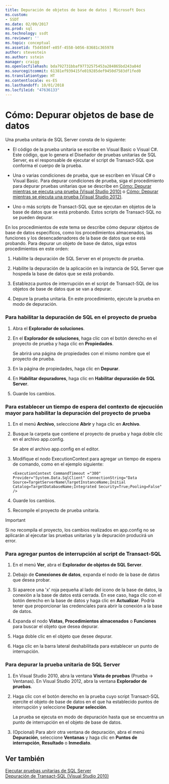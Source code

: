 ```yaml
---
title: Depuración de objetos de base de datos | Microsoft Docs
ms.custom:
- SSDT
ms.date: 02/09/2017
ms.prod: sql
ms.technology: ssdt
ms.reviewer: ''
ms.topic: conceptual
ms.assetid: f5d4584f-e85f-4558-b056-83681c365978
author: stevestein
ms.author: sstein
manager: craigg
ms.openlocfilehash: bda792731bbaf97732575453a284865bd243a84d
ms.sourcegitcommit: 61381ef939415fe019285def9450d7583df1fed0
ms.translationtype: HT
ms.contentlocale: es-ES
ms.lasthandoff: 10/01/2018
ms.locfileid: "47636133"
---
```

# <a name="how-to-debug-database-objects"></a>Cómo: Depurar objetos de base de datos
Una prueba unitaria de SQL Server consta de lo siguiente:  
  
-   El código de la prueba unitaria se escribe en Visual Basic o Visual C\#. Este código, que lo genera el Diseñador de pruebas unitarias de SQL Server, es el responsable de ejecutar el script de Transact\-SQL que conforma el cuerpo de la prueba.  
  
-   Una o varias condiciones de prueba, que se escriben en Visual C\# o Visual Basic. Para depurar condiciones de prueba, siga el procedimiento para depurar pruebas unitarias que se describe en [Cómo: Depurar mientras se ejecuta una prueba (Visual Studio 2010)](http://msdn.microsoft.com/library/ms182484(VS.100).aspx) o [Cómo: Depurar mientras se ejecuta una prueba (Visual Studio 2012)](http://msdn.microsoft.com/library/ms182484.aspx).  
  
-   Uno o más scripts de Transact\-SQL que se ejecutan en objetos de la base de datos que se está probando. Estos scripts de Transact\-SQL no se pueden depurar.  
  
En los procedimientos de este tema se describe cómo depurar objetos de base de datos específicos, como los procedimientos almacenados, las funciones y los desencadenadores de la base de datos que se está probando. Para depurar un objeto de base de datos, siga estos procedimientos en este orden:  
  
1.  Habilite la depuración de SQL Server en el proyecto de prueba.  
  
2.  Habilite la depuración de la aplicación en la instancia de SQL Server que hospeda la base de datos que se está probando.  
  
3.  Establezca puntos de interrupción en el script de Transact\-SQL de los objetos de base de datos que se van a depurar.  
  
4.  Depure la prueba unitaria. En este procedimiento, ejecute la prueba en modo de depuración.  
  
### <a name="to-enable-sql-debugging-on-your-test-project"></a>Para habilitar la depuración de SQL en el proyecto de prueba  
  
1.  Abra el **Explorador de soluciones**.  
  
2.  En el **Explorador de soluciones**, haga clic con el botón derecho en el proyecto de prueba y haga clic en **Propiedades**.  
  
    Se abrirá una página de propiedades con el mismo nombre que el proyecto de prueba.  
  
3.  En la página de propiedades, haga clic en **Depurar**.  
  
4.  En **Habilitar depuradores**, haga clic en **Habilitar depuración de SQL Server**.  
  
5.  Guarde los cambios.  
  
### <a name="to-set-an-increased-execution-context-timeout-to-enable-debugging-for-your-test-project"></a>Para establecer un tiempo de espera del contexto de ejecución mayor para habilitar la depuración del proyecto de prueba  
  
1.  En el menú **Archivo**, seleccione **Abrir** y haga clic en **Archivo**.  
  
2.  Busque la carpeta que contiene el proyecto de prueba y haga doble clic en el archivo app.config.  
  
    Se abre el archivo app.config en el editor.  
  
3.  Modifique el nodo ExecutionContext para agregar un tiempo de espera de comando, como en el ejemplo siguiente:  
  
    ```  
    <ExecutionContext CommandTimeout ="300" Provider="System.Data.SqlClient" ConnectionString="Data Source=TargetServerName\TargetInstanceName;Initial Catalog=TargetDatabaseName;Integrated Security=True;Pooling=False" />  
    ```  
  
4.  Guarde los cambios.  
  
5.  Recompile el proyecto de prueba unitaria.  
  
> [!IMPORTANT]  
> Si no recompila el proyecto, los cambios realizados en app.config no se aplicarán al ejecutar las pruebas unitarias y la depuración producirá un error.  
  
### <a name="to-add-breakpoints-to-your-transact-sql-script"></a>Para agregar puntos de interrupción al script de Transact\-SQL  
  
1.  En el menú **Ver**, abra el **Explorador de objetos de SQL Server**.  
  
2.  Debajo de **Conexiones de datos**, expanda el nodo de la base de datos que desea probar.  
  
3.  Si aparece una 'x' roja pequeña al lado del icono de la base de datos, la conexión a la base de datos está cerrada. En ese caso, haga clic con el botón derecho en la base de datos y haga clic en **Actualizar**. Podría tener que proporcionar las credenciales para abrir la conexión a la base de datos.  
  
4.  Expanda el nodo **Vistas**, **Procedimientos almacenados** o **Funciones** para buscar el objeto que desea depurar.  
  
5.  Haga doble clic en el objeto que desee depurar.  
  
6.  Haga clic en la barra lateral deshabilitada para establecer un punto de interrupción.  
  
### <a name="to-debug-your-sql-server-unit-test"></a>Para depurar la prueba unitaria de SQL Server  
  
1.  En Visual Studio 2010, abra la ventana **Vista de pruebas** (Prueba -> Ventanas). En Visual Studio 2012, abra la ventana **Explorador de pruebas**.  
  
2.  Haga clic con el botón derecho en la prueba cuyo script Transact\-SQL ejercite el objeto de base de datos en el que ha establecido puntos de interrupción y seleccione **Depurar selección**.  
  
    La prueba se ejecuta en modo de depuración hasta que se encuentra un punto de interrupción en el objeto de base de datos.  
  
3.  (Opcional) Para abrir otra ventana de depuración, abra el menú **Depuración**, seleccione **Ventanas** y haga clic en **Puntos de interrupción**, **Resultado** o **Inmediato**.  
  
## <a name="see-also"></a>Ver también  
[Ejecutar pruebas unitarias de SQL Server](../ssdt/running-sql-server-unit-tests.md)  
[Depuración de Transact-SQL (Visual Studio 2010)](http://go.microsoft.com/fwlink/?LinkId=163975)  
  
